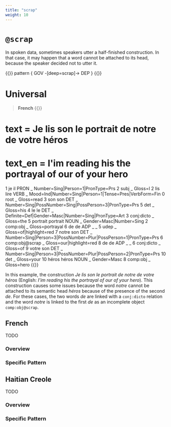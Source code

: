 ```yaml
---
title: "scrap"
weight: 10
---
```


# `@scrap`

In spoken data, sometimes speakers utter a half-finished construction.
In that case, it may happen that a word cannot be attached to its head, because the speaker decided not to utter it.

{{<grew>}}
pattern { GOV -[deep=scrap]-> DEP }
{{</grew>}}

# Universal

> **French**
{{<conll>}}
# text = Je lis son le portrait de notre de votre héros
# text_en = I'im reading his the portrayal of our of your hero
1	je	il	PRON	_	Number=Sing|Person=1|PronType=Prs	2	subj	_	Gloss=I
2	lis	lire	VERB	_	Mood=Ind|Number=Sing|Person=1|Tense=Pres|VerbForm=Fin	0	root	_	Gloss=read
3	son	son	DET	_	Number=Sing|PossNumber=Sing|PossPerson=3|PronType=Prs	5	det	_	Gloss=his
4	le	le	DET	_	Definite=Def|Gender=Masc|Number=Sing|PronType=Art	3	conj:dicto	_	Gloss=the
5	portrait	portrait	NOUN	_	Gender=Masc|Number=Sing	2	comp:obj	_	Gloss=portrayal
6	de	de	ADP	_	_	5	udep	_	Gloss=of|highlight=red
7	notre	son	DET	_	Number=Sing|Person=3|PossNumber=Plur|PossPerson=1|PronType=Prs	6	comp:obj@scrap	_	Gloss=our|highlight=red
8	de	de	ADP	_	_	6	conj:dicto	_	Gloss=of
9	votre	son	DET	_	Number=Sing|Person=3|PossNumber=Plur|PossPerson=2|PronType=Prs	10	det	_	Gloss=your
10	héros	héros	NOUN	_	Gender=Masc	8	comp:obj	_	Gloss=hero
{{</conll>}}

In this example, the construction *Je lis son le portrait de notre de votre héros* (English: *I’im reading his the portrayal of our of your hero*).
This construction causes some issues because the word *notre* cannot be attached to its semantic head *héros* because of the presence of the second *de*.
For these cases, the two words *de* are linked with a `conj:dicto` relation and the word *notre* is linked to the first *de* as an incomplete object `comp:obj@scrap`.




## French

TODO
### Overview

### Specific Pattern




## Haitian Creole

TODO
### Overview

### Specific Pattern


